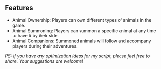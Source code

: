 ## Features
- Animal Ownership: Players can own different types of animals in the game.
- Animal Summoning: Players can summon a specific animal at any time to have it by their side.
- Animal Companions: Summoned animals will follow and accompany players during their adventures.

*PS: If you have any optimization ideas for my script, please feel free to share. Your suggestions are welcome!*
